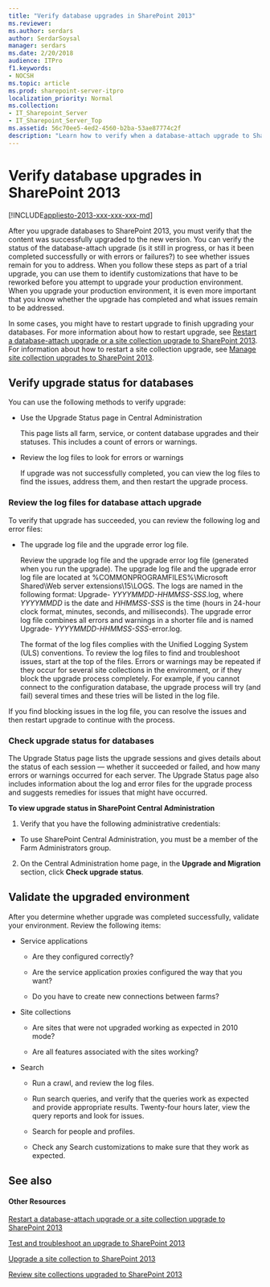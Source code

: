 ```yaml
---
title: "Verify database upgrades in SharePoint 2013"
ms.reviewer: 
ms.author: serdars
author: SerdarSoysal
manager: serdars
ms.date: 2/20/2018
audience: ITPro
f1.keywords:
- NOCSH
ms.topic: article
ms.prod: sharepoint-server-itpro
localization_priority: Normal
ms.collection:
- IT_Sharepoint_Server
- IT_Sharepoint_Server_Top
ms.assetid: 56c70ee5-4ed2-4560-b2ba-53ae87774c2f
description: "Learn how to verify when a database-attach upgrade to SharePoint 2013 has finished, and identify any problems that may have occurred."
---
```


# Verify database upgrades in SharePoint 2013

[!INCLUDE[appliesto-2013-xxx-xxx-xxx-md](../includes/appliesto-2013-xxx-xxx-xxx-md.md)] 
  
After you upgrade databases to SharePoint 2013, you must verify that the content was successfully upgraded to the new version. You can verify the status of the database-attach upgrade (is it still in progress, or has it been completed successfully or with errors or failures?) to see whether issues remain for you to address. When you follow these steps as part of a trial upgrade, you can use them to identify customizations that have to be reworked before you attempt to upgrade your production environment. When you upgrade your production environment, it is even more important that you know whether the upgrade has completed and what issues remain to be addressed.
  
In some cases, you might have to restart upgrade to finish upgrading your databases. For more information about how to restart upgrade, see [Restart a database-attach upgrade or a site collection upgrade to SharePoint 2013](restart-a-database-attach-upgrade-or-a-site-collection-upgrade-to-sharepoint-201.md). For information about how to restart a site collection upgrade, see [Manage site collection upgrades to SharePoint 2013](manage-site-collection-upgrades-to-sharepoint-2013.md).
  
## Verify upgrade status for databases
<a name="Verify"> </a>

You can use the following methods to verify upgrade: 
  
- Use the Upgrade Status page in Central Administration
    
    This page lists all farm, service, or content database upgrades and their statuses. This includes a count of errors or warnings.
    
- Review the log files to look for errors or warnings
    
    If upgrade was not successfully completed, you can view the log files to find the issues, address them, and then restart the upgrade process.
    
### Review the log files for database attach upgrade

To verify that upgrade has succeeded, you can review the following log and error files: 
  
- The upgrade log file and the upgrade error log file.
    
    Review the upgrade log file and the upgrade error log file (generated when you run the upgrade). The upgrade log file and the upgrade error log file are located at %COMMONPROGRAMFILES%\Microsoft Shared\Web server extensions\15\LOGS. The logs are named in the following format: Upgrade- _YYYYMMDD-HHMMSS-SSS_.log, where  _YYYYMMDD_ is the date and  _HHMMSS-SSS_ is the time (hours in 24-hour clock format, minutes, seconds, and milliseconds). The upgrade error log file combines all errors and warnings in a shorter file and is named Upgrade-  _YYYYMMDD-HHMMSS-SSS_-error.log.
    
    The format of the log files complies with the Unified Logging System (ULS) conventions. To review the log files to find and troubleshoot issues, start at the top of the files. Errors or warnings may be repeated if they occur for several site collections in the environment, or if they block the upgrade process completely. For example, if you cannot connect to the configuration database, the upgrade process will try (and fail) several times and these tries will be listed in the log file.
    
If you find blocking issues in the log file, you can resolve the issues and then restart upgrade to continue with the process.
  
### Check upgrade status for databases

The Upgrade Status page lists the upgrade sessions and gives details about the status of each session — whether it succeeded or failed, and how many errors or warnings occurred for each server. The Upgrade Status page also includes information about the log and error files for the upgrade process and suggests remedies for issues that might have occurred.
  
 **To view upgrade status in SharePoint Central Administration**
  
1. Verify that you have the following administrative credentials:
    
  - To use SharePoint Central Administration, you must be a member of the Farm Administrators group.
    
2. On the Central Administration home page, in the **Upgrade and Migration** section, click **Check upgrade status**.
    
## Validate the upgraded environment
<a name="ValidateEnv"> </a>

After you determine whether upgrade was completed successfully, validate your environment. Review the following items:
  
- Service applications
    
  - Are they configured correctly?
    
  - Are the service application proxies configured the way that you want?
    
  - Do you have to create new connections between farms?
    
- Site collections
    
  - Are sites that were not upgraded working as expected in 2010 mode?
    
  - Are all features associated with the sites working?
    
- Search
    
  - Run a crawl, and review the log files.
    
  - Run search queries, and verify that the queries work as expected and provide appropriate results. Twenty-four hours later, view the query reports and look for issues.
    
  - Search for people and profiles.
    
  - Check any Search customizations to make sure that they work as expected.
    
## See also
<a name="ValidateEnv"> </a>

#### Other Resources

[Restart a database-attach upgrade or a site collection upgrade to SharePoint 2013](restart-a-database-attach-upgrade-or-a-site-collection-upgrade-to-sharepoint-201.md)
  
[Test and troubleshoot an upgrade to SharePoint 2013](test-troubleshoot-upgrade-2013.md)
  
[Upgrade a site collection to SharePoint 2013](upgrade-a-site-collection-to-sharepoint-2013.md)
  
[Review site collections upgraded to SharePoint 2013](review-site-collections-upgraded-to-sharepoint-2013.md)
